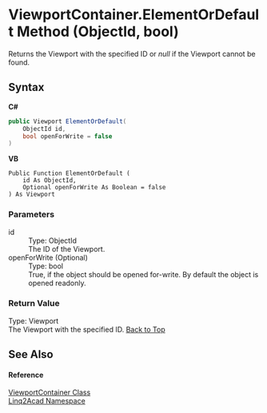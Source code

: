 # ViewportContainer.ElementOrDefault Method (ObjectId, bool)
 

Returns the Viewport with the specified ID or <i>null</i> if the Viewport cannot be found.

## Syntax

**C#**<br />
``` C#
public Viewport ElementOrDefault(
	ObjectId id,
	bool openForWrite = false
)
```

**VB**<br />
``` VB
Public Function ElementOrDefault ( 
	id As ObjectId,
	Optional openForWrite As Boolean = false
) As Viewport
```


### Parameters
<dl><dt>id</dt><dd>Type: ObjectId<br />The ID of the Viewport.</dd><dt>openForWrite (Optional)</dt><dd>Type: bool<br />True, if the object should be opened for-write. By default the object is opened readonly.</dd></dl>

### Return Value
Type: Viewport<br />The Viewport with the specified ID.
<a href="#ViewportContainerElementOrDefault-Method-ObjectId-bool">Back to Top</a>

## See Also


#### Reference
<a href="T_Linq2Acad_ViewportContainer.md#ViewportContainer-Class">ViewportContainer Class</a><br /><a href="N_Linq2Acad.md#Linq2Acad-Namespace">Linq2Acad Namespace</a><br />
